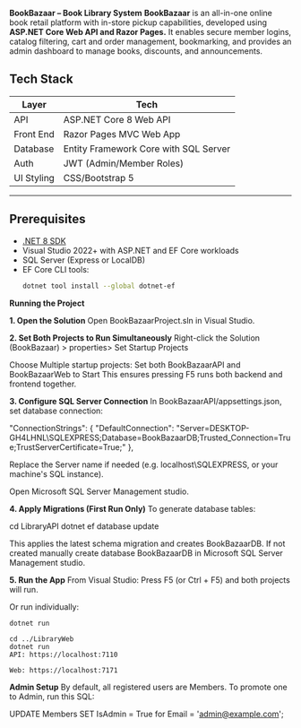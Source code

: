 **BookBazaar – Book Library System**
**BookBazaar** is an all-in-one online book retail platform with in-store pickup capabilities, developed using **ASP.NET Core Web API and Razor Pages.**
It enables secure member logins, catalog filtering, cart and order management, bookmarking, and provides an admin dashboard to manage books, discounts, and announcements.

## Tech Stack

| Layer       | Tech                                    |
|-------------|-----------------------------------------|
| API         | ASP.NET Core 8 Web API                  |
| Front End   | Razor Pages MVC Web App                 |
| Database    | Entity Framework Core with SQL Server   |
| Auth        | JWT (Admin/Member Roles)                |
| UI Styling  | CSS/Bootstrap 5                         |

---
## Prerequisites

- [.NET 8 SDK](https://dotnet.microsoft.com/download/dotnet/8.0)
- Visual Studio 2022+ with ASP.NET and EF Core workloads
- SQL Server (Express or LocalDB)
- EF Core CLI tools:
  ```bash
  dotnet tool install --global dotnet-ef
  

**Running the Project**

**1. Open the Solution**
Open BookBazaarProject.sln in Visual Studio.

**2. Set Both Projects to Run Simultaneously**
Right-click the Solution (BookBazaar) > properties>  Set Startup Projects

Choose Multiple startup projects: Set both BookBazaarAPI and BookBazaarWeb to Start
This ensures pressing F5 runs both backend and frontend together.

**3. Configure SQL Server Connection**
In BookBazaarAPI/appsettings.json, set database connection:

 "ConnectionStrings": {
     "DefaultConnection": "Server=DESKTOP-GH4LHNL\\SQLEXPRESS;Database=BookBazaarDB;Trusted_Connection=True;TrustServerCertificate=True;"
 },

Replace the Server name if needed (e.g. localhost\\SQLEXPRESS, or your machine's SQL instance).

Open Microsoft SQL Server Management studio.

**4. Apply Migrations (First Run Only)**
To generate database tables:

cd LibraryAPI
dotnet ef database update


This applies the latest schema migration and creates BookBazaarDB.
If not created manually create database BookBazaarDB in Microsoft SQL Server Management studio.

**5. Run the App**
From Visual Studio:
Press F5 (or Ctrl + F5) and both projects will run.

Or run individually:

```cd LibraryAPI
dotnet run

cd ../LibraryWeb
dotnet run
API: https://localhost:7110

Web: https://localhost:7171
```

**Admin Setup**
By default, all registered users are Members. To promote one to Admin, run this SQL:

UPDATE Members SET IsAdmin = True for Email = 'admin@example.com';



